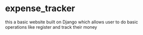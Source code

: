 # expense_tracker
this a basic  website  built on Django which allows user to do basic operations like register and track their money
